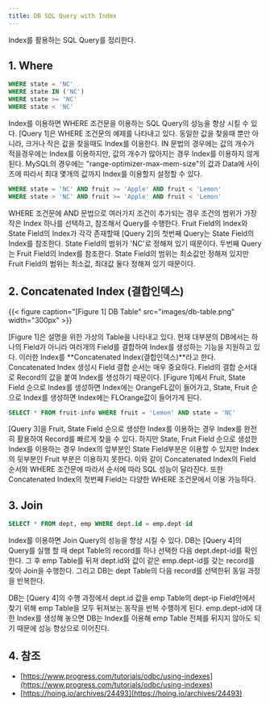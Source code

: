 ```yaml
---
title: DB SQL Query with Index
---
```


Index를 활용하는 SQL Query를 정리한다.

## 1. Where

```sql {caption="[Query 1] Where 단일 조건문"}
WHERE state = 'NC'
WHERE state IN ('NC')
WHERE state >= 'NC'
WHERE state < 'NC'
```

Index를 이용하면 WHERE 조건문을 이용하는 SQL Query의 성능을 향상 시킬 수 있다. [Query 1]은 WHERE 조건문의 예제를 나타내고 있다. 동일한 값을 찾을때 뿐만 아니라, 크거나 작은 값을 찾을때도 Index를 이용한다. IN 문법의 경우에는 값의 개수가 적을경우에는 Index를 이용하지만, 값의 개수가 많아지는 경우 Index를 이용하지 않게된다. MySQL의 경우에는 "range-optimizer-max-mem-size"의 값과 Data에 사이즈에 따라서 최대 몇개의 값까지 Index를 이용할지 설정할 수 있다.

```sql {caption="[Query 2] Where 복수 조건문"}
WHERE state = 'NC' AND fruit >= 'Apple' AND fruit < 'Lemon'
WHERE state > 'NC' AND fruit >= 'Apple' AND fruit < 'Lemon'
```

WHERE 조건문에 AND 문법으로 여러가지 조건이 추가되는 경우 조건의 범위가 가장 작은 Index 하나를 선택하고, 참조해서 Query를 수행한다. Fruit Field의 Index와 State Field의 Index가 각각 존재할때 [Query 2]의 첫번째 Query는 State Field의 Index를 참조한다. State Field의 범위가 'NC'로 정해져 있기 때문이다. 두번째 Query는 Fruit Field의 Index를 참조한다. State Field의 범위는 최소값만 정해져 있지만 Fruit Field의 범위는 최소값, 최대값 둘다 정해져 있기 때문이다.

## 2. Concatenated Index (결합인덱스)

{{< figure caption="[Figure 1] DB Table" src="images/db-table.png" width="300px" >}}

[Figure 1]은 설명을 위한 가상의 Table을 나타내고 있다. 현재 대부분의 DB에서는 하나의 Field가 아니라 여러개의 Field를 결합하여 Index를 생성하는 기능을 지원하고 있다. 이러한 Index를 **Concatenated Index(결합인덱스)**라고 한다. Concatenated Index 생성시 Field 결합 순서는 매우 중요하다. Field의 결합 순서대로 Record의 값을 붙여 Index를 생성하기 때문이다. [Figure 1]에서 Fruit, State Field 순으로 Index를 생성하면 Index에는 OrangeFL값이 들어가고, State, Fruit 순으로 Index를 생성하면 Index에는 FLOrange값이 들어가게 된다.

```sql {caption="[Query 3] Select, Where 복수 조건문"}
SELECT * FROM fruit-info WHERE fruit = 'Lemon' AND state = 'NC'
```

[Query 3]을 Fruit, State Field 순으로 생성한 Index를 이용하는 경우 Index를 완전히 활용하여 Record를 빠르게 찾을 수 있다. 하지만 State, Fruit Field 순으로 생성한 Index를 이용하는 경우 Index의 앞부분인 State Field부분은 이용할 수 있지만 Index의 뒷부분인 Fruit 부분은 이용하지 못한다. 이와 같이 Concatenated Index의 Field 순서와 WHERE 조건문에 따라서 순서에 따라 SQL 성능이 달라진다. 또한 Concatenated Index의 첫번째 Field는 다양한 WHERE 조건문에서 이용 가능하다.

## 3. Join

```sql {caption="[Query 4] Join"}
SELECT * FROM dept, emp WHERE dept.id = emp.dept-id
```

Index를 이용하면 Join Query의 성능을 향상 시킬 수 있다. DB는 [Query 4]의 Query를 실행 할 때 dept Table의 record를 하나 선택한 다음 dept.dept-id를 확인한다. 그 후 emp Table를 뒤져 dept.id와 값이 같은 emp.dept-id를 갖는 record를 찾아 Join을 수행한다. 그리고 DB는 dept Table의 다음 record를 선택한뒤 동일 과정을 반복한다.

DB는 [Query 4]의 수행 과정에서 dept.id 값을 emp Table의 dept-ip Field안에서 찾기 위해 emp Table을 모두 뒤져보는 동작을 반복 수행하게 된다. emp.dept-id에 대한 Index를 생성해 놓으면 DB는 Index를 이용해 emp Table 전체를 뒤지지 않아도 되기 때문에 성능 향상으로 이어진다.

## 4. 참조

* [https://www.progress.com/tutorials/odbc/using-indexes](https://www.progress.com/tutorials/odbc/using-indexes)
* [https://hoing.io/archives/24493](https://hoing.io/archives/24493)
